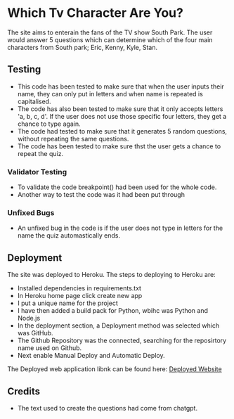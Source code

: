 # Which Tv Character Are You?

The site aims to enterain the fans of the TV show South Park. The user would answer 5 questions which can determine which of the four main characters from South park; Eric, Kenny, Kyle, Stan.

## Testing

* This code has been tested to make sure that when the user inputs their name, they can only put in letters and when name is repeated is capitalised.
* The code has also been tested to make sure that it only accepts letters 'a, b, c, d'. If the user does not use those specific four letters, they get a chance to type again.
* The code had tested to make sure that it generates 5 random questions, without repeating the same questions.
* The code has been tested to make sure thst the user gets a chance to repeat the quiz.

### Validator Testing

* To validate the code breakpoint() had been used for the whole code.
* Another way to test the code was it had been put through

### Unfixed Bugs

* An unfixed bug in the code is if the user does not type in letters for the name the quiz automastically ends. 

## Deployment

The site was deployed to Heroku. The steps to deploying to Heroku are:
* Installed dependencies in requirements.txt
* In Heroku home page click create new app
* I put a unique name for the project
* I have then added a build pack for Python, wbihc was Python and Node.js
* In the deployment section, a Deployment method was selected which was GitHub.
* The Github Repository was the connected, searching for the reposirtory name used on Github.
* Next enable Manual Deploy and Automatic Deploy.

The Deployed web application libnk can be found here: [Deployed Website](https://which-tv-character-are-you-86f095b68cfc.herokuapp.com/)

## Credits

* The text used to create the questions had come from chatgpt.